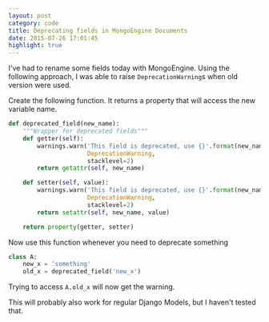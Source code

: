 ```yaml
---
layout: post
category: code
title: Deprecating fields in MongoEngine Documents
date: 2015-07-26 17:01:45
highlight: true
---
```


I've had to rename some fields today with MongoEngine. Using the
following approach, I was able to raise ``DeprecationWarning``s
when old version were used.

Create the following function. It returns a property that will access
the new variable name.

<!--more-->

```python
def deprecated_field(new_name):
    """Wrapper for deprecated fields"""
    def getter(self):
        warnings.warn('This field is deprecated, use {}'.format(new_name),
                      DeprecationWarning,
                      stacklevel=2)
        return getattr(self, new_name)

    def setter(self, value):
        warnings.warn('This field is deprecated, use {}'.format(new_name),
                      DeprecationWarning,
                      stacklevel=2)
        return setattr(self, new_name, value)

    return property(getter, setter)
```


Now use this function whenever you need to deprecate something

```python
class A:
    new_x = 'something'
    old_x = deprecated_field('new_x')
```

Trying to access `A.old_x` will now get the warning.

This will probably also work for regular Django Models, but I haven't tested that.
